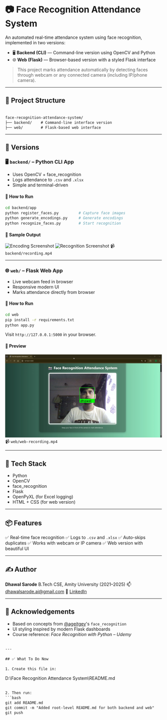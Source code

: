 # 📷 Face Recognition Attendance System

An automated real-time attendance system using face recognition, implemented in two versions:

- 🖥️ **Backend (CLI)** — Command-line version using OpenCV and Python
- 🌐 **Web (Flask)** — Browser-based version with a styled Flask interface

> This project marks attendance automatically by detecting faces through webcam or any connected camera (including IP/phone camera).

---

## 📁 Project Structure

```

face-recognition-attendance-system/
├── backend/    # Command-line interface version
├── web/        # Flask-based web interface

````

---

## 🚀 Versions

### 🖥️ `backend/` – Python CLI App

- Uses OpenCV + face_recognition
- Logs attendance to `.csv` and `.xlsx`
- Simple and terminal-driven

#### 🔧 How to Run

```bash
cd backend/app
python register_faces.py         # Capture face images
python generate_encodings.py     # Generate encodings
python recognize_faces.py        # Start recognition
````

#### 📸 Sample Output

![Encoding Screenshot](backend/screenshots/encoding.png)
![Recognition Screenshot](backend/screenshots/recognized.png)
📹 `backend/recording.mp4`

---

### 🌐 `web/` – Flask Web App

* Live webcam feed in browser
* Responsive modern UI
* Marks attendance directly from browser

#### 🔧 How to Run

```bash
cd web
pip install -r requirements.txt
python app.py
```

Visit `http://127.0.0.1:5000` in your browser.

#### 🌟 Preview

![Web Screenshot](web/screenshots/web-preview.png)
📹 `web/web-recording.mp4`

---

## 🧠 Tech Stack

* Python
* OpenCV
* face\_recognition
* Flask
* OpenPyXL (for Excel logging)
* HTML + CSS (for web version)

---

## 📦 Features

✅ Real-time face recognition
✅ Logs to `.csv` and `.xlsx`
✅ Auto-skips duplicates
✅ Works with webcam or IP camera
✅ Web version with beautiful UI

---

## ✍️ Author

**Dhawal Sarode**
B.Tech CSE, Amity University (2021–2025)
📫 [dhawalsarode.ai@gmail.com](mailto:dhawalsarode7@gmail.com)
🔗 [LinkedIn](https://linkedin.com/in/dhawal-sarode)

---

## 📌 Acknowledgements

* Based on concepts from [@ageitgey](https://github.com/ageitgey)'s `face_recognition`
* UI styling inspired by modern Flask dashboards
* Course reference: *Face Recognition with Python – Udemy*

```

---

## ✅ What To Do Now

1. Create this file in:
```

D:\Face Recognition Attendance System\README.md

````

2. Then run:
```bash
git add README.md
git commit -m "Added root-level README.md for both backend and web"
git push
````


